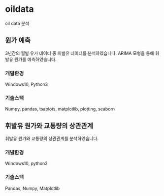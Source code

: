 # oildata
oil data 분석

## 원가 예측
3년간의 월별 유가 데이터 중 휘발유 데이터를 분석하였습니다.
ARIMA 모형을 통해 휘발유 원가를 예측하였습니다.

### 개발환경
Windows10, Python3

### 기술스택
Numpy, pandas, tsaplots, matplotlib, plotting, seaborn

## 휘발유 원가와 교통량의 상관관계
휘발유 원가와 교통량의 상관관계를 분석하였습니다.

### 개발환경
Windows10, python3

### 기술스택
Pandas, Numpy, Matplotlib
